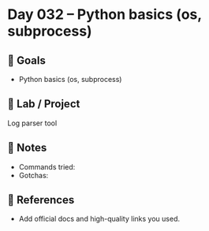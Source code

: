 # Day 032 – Python basics (os, subprocess)

## 🎯 Goals
- Python basics (os, subprocess)

## 🔧 Lab / Project
Log parser tool

## 📝 Notes
- Commands tried:
- Gotchas:

## 🔎 References
- Add official docs and high-quality links you used.
